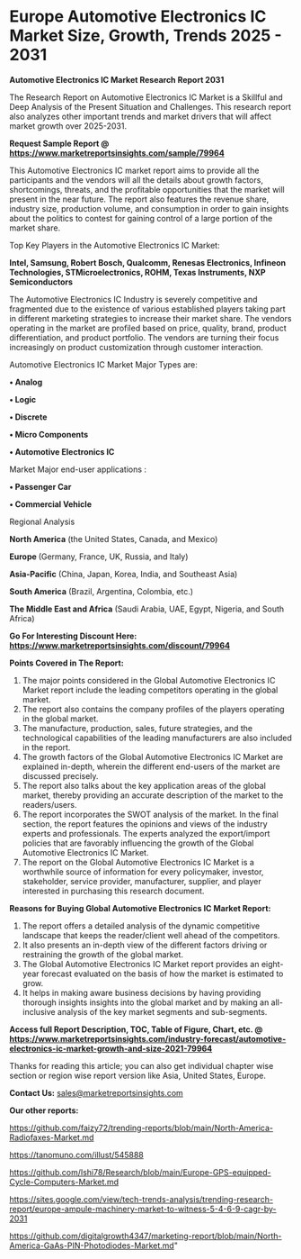 # Europe Automotive Electronics IC Market Size, Growth, Trends 2025 - 2031

<strong>Automotive Electronics IC Market Research Report 2031</strong>

The Research Report on Automotive Electronics IC Market is a Skillful and Deep Analysis of the Present Situation and Challenges. This research report also analyzes other important trends and market drivers that will affect market growth over 2025-2031.

<strong>Request Sample Report @ <a href=https://www.marketreportsinsights.com/sample/79964>https://www.marketreportsinsights.com/sample/79964</a></strong>

This Automotive Electronics IC market report aims to provide all the participants and the vendors will all the details about growth factors, shortcomings, threats, and the profitable opportunities that the market will present in the near future. The report also features the revenue share, industry size, production volume, and consumption in order to gain insights about the politics to contest for gaining control of a large portion of the market share.

Top Key Players in the Automotive Electronics IC Market:

<strong>Intel, Samsung, Robert Bosch, Qualcomm, Renesas Electronics, Infineon Technologies, STMicroelectronics, ROHM, Texas Instruments, NXP Semiconductors</strong>

The Automotive Electronics IC Industry is severely competitive and fragmented due to the existence of various established players taking part in different marketing strategies to increase their market share. The vendors operating in the market are profiled based on price, quality, brand, product differentiation, and product portfolio. The vendors are turning their focus increasingly on product customization through customer interaction.

Automotive Electronics IC Market Major Types are:

<strong>• Analog

• Logic

• Discrete

• Micro Components

• Automotive Electronics IC</strong>

Market Major end-user applications :

<strong>• Passenger Car

• Commercial Vehicle</strong>

Regional Analysis

</u><strong><b>North America</b></strong> (the United States, Canada, and Mexico)

<strong><b>Europe </b></strong>(Germany, France, UK, Russia, and Italy)

<strong><b>Asia-Pacific</b></strong> (China, Japan, Korea, India, and Southeast Asia)

<strong><b>South America</b></strong> (Brazil, Argentina, Colombia, etc.)

<strong><b>The Middle East and Africa</b></strong> (Saudi Arabia, UAE, Egypt, Nigeria, and South Africa)

<strong>Go For Interesting Discount Here: <a href=https://www.marketreportsinsights.com/discount/79964>https://www.marketreportsinsights.com/discount/79964</a></strong>

<strong>Points Covered in The Report:</strong>
<ol>
  <li>The major points considered in the Global Automotive Electronics IC Market report include the leading competitors operating in the global market.</li>
  <li>The report also contains the company profiles of the players operating in the global market.</li>
  <li>The manufacture, production, sales, future strategies, and the technological capabilities of the leading manufacturers are also included in the report.</li>
  <li>The growth factors of the Global Automotive Electronics IC Market are explained in-depth, wherein the different end-users of the market are discussed precisely.</li>
  <li>The report also talks about the key application areas of the global market, thereby providing an accurate description of the market to the readers/users.</li>
  <li>The report incorporates the SWOT analysis of the market. In the final section, the report features the opinions and views of the industry experts and professionals. The experts analyzed the export/import policies that are favorably influencing the growth of the Global Automotive Electronics IC Market.</li>
  <li>The report on the Global Automotive Electronics IC Market is a worthwhile source of information for every policymaker, investor, stakeholder, service provider, manufacturer, supplier, and player interested in purchasing this research document.</li>
</ol>
<strong>Reasons for Buying Global Automotive Electronics IC Market Report:</strong>

<ol>
  <li>The report offers a detailed analysis of the dynamic competitive landscape that keeps the reader/client well ahead of the competitors.</li>
  <li>It also presents an in-depth view of the different factors driving or restraining the growth of the global market.</li>
  <li>The Global Automotive Electronics IC Market report provides an eight-year forecast evaluated on the basis of how the market is estimated to grow.</li>
  <li>It helps in making aware business decisions by having providing thorough insights insights into the global market and by making an all-inclusive analysis of the key market segments and sub-segments.</li>
</ol>
<strong>Access full Report Description, TOC, Table of Figure, Chart, etc. @ <a href=https://www.marketreportsinsights.com/industry-forecast/automotive-electronics-ic-market-growth-and-size-2021-79964>https://www.marketreportsinsights.com/industry-forecast/automotive-electronics-ic-market-growth-and-size-2021-79964</a></strong>


Thanks for reading this article; you can also get individual chapter wise section or region wise report version like Asia, United States, Europe.

<strong>Contact Us:</strong>
sales@marketreportsinsights.com

<strong>Our other reports:</strong>

<a href=https://github.com/faizy72/trending-reports/blob/main/North-America-Radiofaxes-Market.md>https://github.com/faizy72/trending-reports/blob/main/North-America-Radiofaxes-Market.md</a>

<a href=https://tanomuno.com/illust/545888>https://tanomuno.com/illust/545888</a>

<a href=https://github.com/Ishi78/Research/blob/main/Europe-GPS-equipped-Cycle-Computers-Market.md>https://github.com/Ishi78/Research/blob/main/Europe-GPS-equipped-Cycle-Computers-Market.md</a>

<a href=https://sites.google.com/view/tech-trends-analysis/trending-research-report/europe-ampule-machinery-market-to-witness-5-4-6-9-cagr-by-2031>https://sites.google.com/view/tech-trends-analysis/trending-research-report/europe-ampule-machinery-market-to-witness-5-4-6-9-cagr-by-2031</a>

<a href=https://github.com/digitalgrowth4347/marketing-report/blob/main/North-America-GaAs-PIN-Photodiodes-Market.md>https://github.com/digitalgrowth4347/marketing-report/blob/main/North-America-GaAs-PIN-Photodiodes-Market.md</a>"
